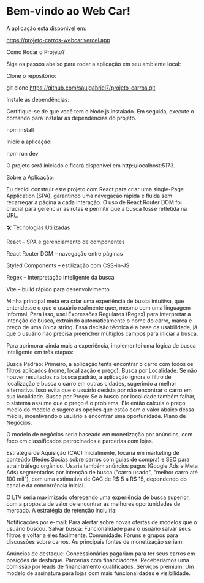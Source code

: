 # Bem-vindo ao Web Car!

A aplicação está disponivel em:

https://projeto-carros-webcar.vercel.app

Como Rodar o Projeto?

Siga os passos abaixo para rodar a aplicação em seu ambiente local:

Clone o repositório:

git clone https://github.com/saulgabriel7/projeto-carros.git

Instale as dependências:

Certifique-se de que você tem o Node.js instalado. Em seguida, execute o comando para instalar as dependências do projeto.

npm install

Inicie a aplicação:

npm run dev

O projeto será iniciado e ficará disponível em http://localhost:5173.

Sobre a Aplicação:

Eu decidi construir este projeto com React para criar uma single-Page Application (SPA), garantindo uma navegação rápida e fluida sem recarregar a página a cada interação. O uso de React Router DOM foi crucial para gerenciar as rotas e permitir que a busca fosse refletida na URL.

🛠️ Tecnologias Utilizadas

React – SPA e gerenciamento de componentes

React Router DOM – navegação entre páginas

Styled Components – estilização com CSS-in-JS

Regex – interpretação inteligente da busca

Vite – build rápido para desenvolvimento

Minha principal meta era criar uma experiência de busca intuitiva, que entendesse o que o usuário realmente quer, mesmo com uma linguagem informal. Para isso, usei Expressões Regulares (Regex) para interpretar a intenção de busca, extraindo automaticamente o nome do carro, marca e preço de uma única string. Essa decisão técnica é a base da usabilidade, já que o usuário não precisa preencher múltiplos campos para iniciar a busca.

Para aprimorar ainda mais a experiência, implementei uma lógica de busca inteligente em três etapas:

Busca Padrão: Primeiro, a aplicação tenta encontrar o carro com todos os filtros aplicados (nome, localização e preço).
Busca por Localidade: Se não houver resultados na busca padrão, a aplicação ignora o filtro de localização e busca o carro em outras cidades, sugerindo a melhor alternativa. Isso evita que o usuário desista por não encontrar o carro em sua localidade.
Busca por Preço: Se a busca por localidade também falhar, o sistema assume que o preço é o problema. Ele então calcula o preço médio do modelo e sugere as opções que estão com o valor abaixo dessa média, incentivando o usuário a encontrar uma oportunidade.
Plano de Negócios:

O modelo de negócios seria baseado em monetização por anúncios, com foco em classificados patrocinados e parcerias com lojas.

Estratégia de Aquisição (CAC) Inicialmente, focaria em marketing de conteúdo (Redes Socias sobre carros com guias de compra) e SEO para atrair tráfego orgânico. Usaria também anúncios pagos (Google Ads e Meta Ads) segmentados por intenção de busca ("carro usado", "melhor carro até 100 mil"), com uma estimativa de CAC de R$ 5 a R$ 15, dependendo do canal e da concorrência inicial.

O LTV seria maximizado oferecendo uma experiência de busca superior, com a proposta de valor de encontrar as melhores oportunidades de mercado. A estratégia de retenção incluiria:

Notificações por e-mail: Para alertar sobre novas ofertas de modelos que o usuário buscou.
Salvar busca: Funcionalidade para o usuário salvar seus filtros e voltar a eles facilmente.
Comunidade: Fóruns e grupos para discussões sobre carros.
As principais fontes de monetização seriam:

Anúncios de destaque: Concessionárias pagariam para ter seus carros em posições de destaque.
Parcerias com financiadoras: Receberíamos uma comissão por leads de financiamento qualificados.
Serviços premium: Um modelo de assinatura para lojas com mais funcionalidades e visibilidade.
